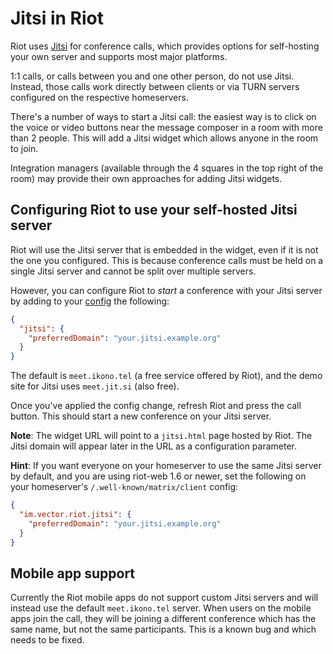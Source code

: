 # Jitsi in Riot

Riot uses [Jitsi](https://jitsi.org/) for conference calls, which provides options for
self-hosting your own server and supports most major platforms.

1:1 calls, or calls between you and one other person, do not use Jitsi. Instead, those
calls work directly between clients or via TURN servers configured on the respective 
homeservers.

There's a number of ways to start a Jitsi call: the easiest way is to click on the 
voice or video buttons near the message composer in a room with more than 2 people. This
will add a Jitsi widget which allows anyone in the room to join.

Integration managers (available through the 4 squares in the top right of the room) may
provide their own approaches for adding Jitsi widgets.

## Configuring Riot to use your self-hosted Jitsi server

Riot will use the Jitsi server that is embedded in the widget, even if it is not the
one you configured. This is because conference calls must be held on a single Jitsi
server and cannot be split over multiple servers.

However, you can configure Riot to *start* a conference with your Jitsi server by adding
to your [config](./config.md) the following:
```json
{
  "jitsi": {
    "preferredDomain": "your.jitsi.example.org"
  }
}
```

The default is `meet.ikono.tel` (a free service offered by Riot), and the demo site for
Jitsi uses `meet.jit.si` (also free).

Once you've applied the config change, refresh Riot and press the call button. This
should start a new conference on your Jitsi server. 

**Note**: The widget URL will point to a `jitsi.html` page hosted by Riot. The Jitsi
domain will appear later in the URL as a configuration parameter.

**Hint**: If you want everyone on your homeserver to use the same Jitsi server by
default, and you are using riot-web 1.6 or newer, set the following on your homeserver's 
`/.well-known/matrix/client` config:
```json
{
  "im.vector.riot.jitsi": {
    "preferredDomain": "your.jitsi.example.org"
  }
}
```

## Mobile app support

Currently the Riot mobile apps do not support custom Jitsi servers and will instead
use the default `meet.ikono.tel` server. When users on the mobile apps join the call,
they will be joining a different conference which has the same name, but not the same
participants. This is a known bug and which needs to be fixed.
